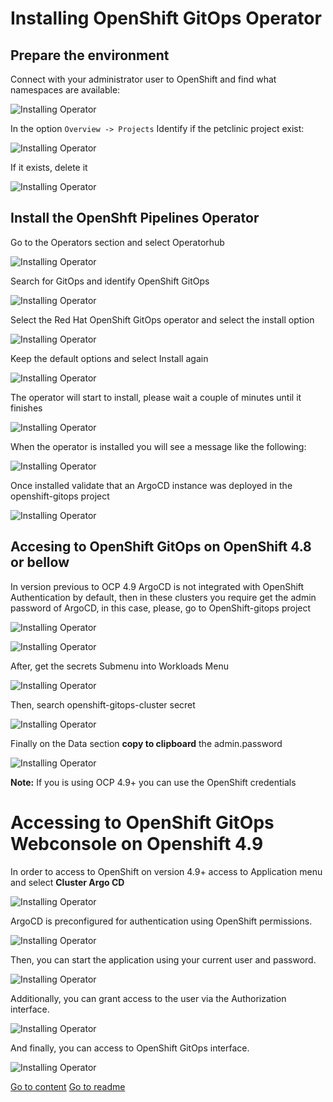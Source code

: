 # Installing OpenShift GitOps Operator

## Prepare the environment

Connect with your administrator user to OpenShift and find what namespaces are available:

![Installing Operator](../img/installingA1.png "Installing Operator")

In the option `Overview -> Projects` Identify if the petclinic project exist:

![Installing Operator](../img/installingAB2.png "Installing Operator")

If it exists, delete it

![Installing Operator](../img/installingAB3.png "Installing Operator")

## Install the OpenShft Pipelines Operator

Go to the Operators section and select Operatorhub

![Installing Operator](../img/installingB2.png "Installing Operator")

Search for GitOps and identify OpenShift GitOps

![Installing Operator](../img/installingB3.png "Installing Operator")

Select the Red Hat OpenShift GitOps operator and select the install option

![Installing Operator](../img/installingC1.png "Installing Operator")

Keep the default options and select Install again

![Installing Operator](../img/installingC2.png "Installing Operator")

The operator will start to install, please wait a couple of minutes until it finishes

![Installing Operator](../img/installingC3.png "Installing Operator")

When the operator is installed you will see a message like the following:

![Installing Operator](../img/installingC4.png "Installing Operator")

Once installed validate that an ArgoCD instance was deployed in the openshift-gitops project

![Installing Operator](../img/installingC5.png "Installing Operator")

## Accesing to OpenShift GitOps on OpenShift 4.8 or bellow

In version previous to OCP 4.9 ArgoCD is not integrated with OpenShift Authentication by default, then in these clusters you require get the admin password of ArgoCD, in this case, please, go to OpenShift-gitops project

![Installing Operator](../img/installingE1.png "Installing Operator")

![Installing Operator](../img/installingE2.png "Installing Operator")

After, get the secrets Submenu into Workloads Menu

![Installing Operator](../img/installingE3.png "Installing Operator")

Then, search openshift-gitops-cluster secret

![Installing Operator](../img/installingE4.png "Installing Operator")

Finally on the Data section **copy to clipboard** the admin.password 

![Installing Operator](../img/installingE5.png "Installing Operator")

**Note:** If you is using OCP 4.9+ you can use the OpenShift credentials

# Accessing to OpenShift GitOps Webconsole on Openshift 4.9

In order to access to OpenShift on version 4.9+ access to Application menu and select **Cluster Argo CD**

![Installing Operator](../img/installingC6.png "Installing Operator")

ArgoCD is preconfigured for authentication using OpenShift permissions. 

![Installing Operator](../img/installingC7.png "Installing Operator")

Then, you can start the application using your current user and password.

![Installing Operator](../img/installingC8.png "Installing Operator")

Additionally, you can grant access to the user via the Authorization interface.

![Installing Operator](../img/installingD2.png "Installing Operator")

And finally, you can access to OpenShift GitOps interface.

![Installing Operator](../img/installingD3.png "Installing Operator")

[Go to content](content.md)
[Go to readme](../README.md)
